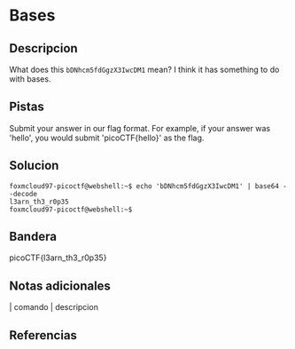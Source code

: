 
# Bases

## Descripcion

What does this `bDNhcm5fdGgzX3IwcDM1` mean? I think it has something to do with bases.

## Pistas

Submit your answer in our flag format. For example, if your answer was 'hello', you would submit 'picoCTF{hello}' as the flag.

## Solucion

```bash()
foxmcloud97-picoctf@webshell:~$ echo 'bDNhcm5fdGgzX3IwcDM1' | base64 --decode
l3arn_th3_r0p35
foxmcloud97-picoctf@webshell:~$ 
```

## Bandera

picoCTF{l3arn_th3_r0p35}

## Notas adicionales

| comando | descripcion

## Referencias
